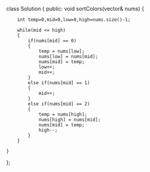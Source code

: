 class Solution {
public:
    void sortColors(vector<int>& nums) {
        
        int temp=0,mid=0,low=0,high=nums.size()-1;
        
        while(mid <= high)
        {
            if(nums[mid] == 0)
            {
                temp = nums[low];
                nums[low] = nums[mid];
                nums[mid] = temp;
                low++;
                mid++;
            }
            else if(nums[mid] == 1)
            {
                mid++;
            }
            else if(nums[mid] == 2)
            {
                temp = nums[high];
                nums[high] = nums[mid];
                nums[mid] = temp;
                high--;
            }
        }
        
    }
};
